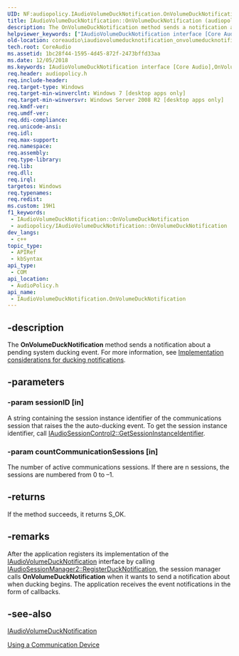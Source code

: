 ```yaml
---
UID: NF:audiopolicy.IAudioVolumeDuckNotification.OnVolumeDuckNotification
title: IAudioVolumeDuckNotification::OnVolumeDuckNotification (audiopolicy.h)
description: The OnVolumeDuckNotification method sends a notification about a pending system ducking event.
helpviewer_keywords: ["IAudioVolumeDuckNotification interface [Core Audio]","OnVolumeDuckNotification method","IAudioVolumeDuckNotification.OnVolumeDuckNotification","IAudioVolumeDuckNotification::OnVolumeDuckNotification","OnVolumeDuckNotification","OnVolumeDuckNotification method [Core Audio]","OnVolumeDuckNotification method [Core Audio]","IAudioVolumeDuckNotification interface","audiopolicy/IAudioVolumeDuckNotification::OnVolumeDuckNotification","coreaudio.iaudiovolumeducknotification_onvolumeducknotification"]
old-location: coreaudio\iaudiovolumeducknotification_onvolumeducknotification.htm
tech.root: CoreAudio
ms.assetid: 1bc28f44-1595-4d45-872f-2473bffd33aa
ms.date: 12/05/2018
ms.keywords: IAudioVolumeDuckNotification interface [Core Audio],OnVolumeDuckNotification method, IAudioVolumeDuckNotification.OnVolumeDuckNotification, IAudioVolumeDuckNotification::OnVolumeDuckNotification, OnVolumeDuckNotification, OnVolumeDuckNotification method [Core Audio], OnVolumeDuckNotification method [Core Audio],IAudioVolumeDuckNotification interface, audiopolicy/IAudioVolumeDuckNotification::OnVolumeDuckNotification, coreaudio.iaudiovolumeducknotification_onvolumeducknotification
req.header: audiopolicy.h
req.include-header: 
req.target-type: Windows
req.target-min-winverclnt: Windows 7 [desktop apps only]
req.target-min-winversvr: Windows Server 2008 R2 [desktop apps only]
req.kmdf-ver: 
req.umdf-ver: 
req.ddi-compliance: 
req.unicode-ansi: 
req.idl: 
req.max-support: 
req.namespace: 
req.assembly: 
req.type-library: 
req.lib: 
req.dll: 
req.irql: 
targetos: Windows
req.typenames: 
req.redist: 
ms.custom: 19H1
f1_keywords:
 - IAudioVolumeDuckNotification::OnVolumeDuckNotification
 - audiopolicy/IAudioVolumeDuckNotification::OnVolumeDuckNotification
dev_langs:
 - c++
topic_type:
 - APIRef
 - kbSyntax
api_type:
 - COM
api_location:
 - AudioPolicy.h
api_name:
 - IAudioVolumeDuckNotification.OnVolumeDuckNotification
---
```


## -description

The <b>OnVolumeDuckNotification</b> method sends a notification about a pending system ducking event. For more information, see <a href="https://docs.microsoft.com/windows/desktop/CoreAudio/handling-audio-ducking-events-from-communication-devices">Implementation considerations for ducking notifications</a>.

## -parameters

### -param sessionID [in]

A string containing the session instance identifier of the communications session that raises the  the auto-ducking event. To get the session instance identifier, call <a href="https://docs.microsoft.com/windows/desktop/api/audiopolicy/nf-audiopolicy-iaudiosessioncontrol2-getsessioninstanceidentifier">IAudioSessionControl2::GetSessionInstanceIdentifier</a>.

### -param countCommunicationSessions [in]

The number of active communications sessions. If there are n sessions, the sessions are numbered from 0 to –1.

## -returns

If the method succeeds, it returns S_OK.

## -remarks

After the application registers its implementation  of the <a href="https://docs.microsoft.com/windows/desktop/api/audiopolicy/nn-audiopolicy-iaudiovolumeducknotification">IAudioVolumeDuckNotification</a> interface by calling <a href="https://docs.microsoft.com/windows/desktop/api/audiopolicy/nf-audiopolicy-iaudiosessionmanager2-registerducknotification">IAudioSessionManager2::RegisterDuckNotification</a>, the session manager calls <b>OnVolumeDuckNotification</b> when it wants to send a notification about when ducking begins. The application receives the event notifications in the form of callbacks.

## -see-also

<a href="https://docs.microsoft.com/windows/desktop/api/audiopolicy/nn-audiopolicy-iaudiovolumeducknotification">IAudioVolumeDuckNotification</a>

<a href="https://docs.microsoft.com/windows/desktop/CoreAudio/using-the-communication-device">Using a Communication Device</a>

